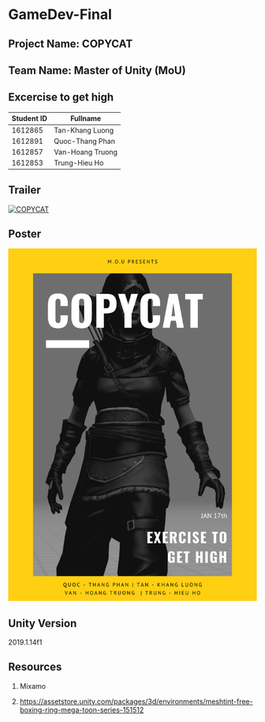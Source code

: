 # GameDev-Final
## Project Name: COPYCAT
## Team Name: Master of Unity (MoU)
## Excercise to get high
|Student ID|Fullname  |
|--|--|
|1612865|Tan-Khang Luong|
|1612891|Quoc-Thang Phan|
|1612857|Van-Hoang Truong|
|1612853|Trung-Hieu Ho|

## Trailer
[![COPYCAT](https://img.youtube.com/vi/UxuYRGJZKZo/0.jpg)](https://www.youtube.com/watch?v=UxuYRGJZKZo)

## Poster
![Poster](Poster.png)

## Unity Version
2019.1.14f1

## Resources

1. Mixamo

2. https://assetstore.unity.com/packages/3d/environments/meshtint-free-boxing-ring-mega-toon-series-151512

